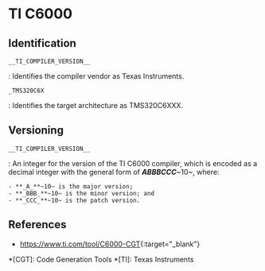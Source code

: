 # TI C6000

## Identification

`__TI_COMPILER_VERSION__`

:   Identifies the compiler vendor as Texas Instruments.

`_TMS320C6X`

:   Identifies the target architecture as TMS320C6XXX.

## Versioning

`__TI_COMPILER_VERSION__`

:   An integer for the version of the TI C6000 compiler, which is encoded as a decimal integer with the general form of **_ABBBCCC_**~10~, where:

    - **_A_**~10~ is the major version;
    - **_BBB_**~10~ is the minor version; and
    - **_CCC_**~10~ is the patch version.

## References

- <https://www.ti.com/tool/C6000-CGT>{:target="_blank"}

*[CGT]: Code Generation Tools
*[TI]: Texas Instruments
